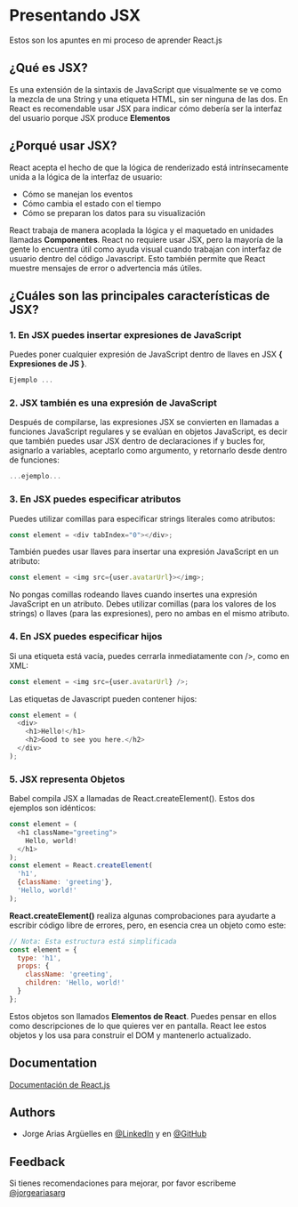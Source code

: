 
# Presentando JSX

Estos son los apuntes en mi proceso de aprender React.js

## ¿Qué es JSX?

Es una extensión de la sintaxis de JavaScript que visualmente se ve como la mezcla de una String y una etiqueta HTML, sin ser ninguna de las dos. En React es recomendable usar JSX para indicar cómo debería ser la interfaz del usuario porque JSX produce **Elementos**

## ¿Porqué usar JSX?

React acepta el hecho de que la lógica de renderizado está intrínsecamente unida a la lógica de la interfaz de usuario: 

- Cómo se manejan los eventos
- Cómo cambia el estado con el tiempo
- Cómo se preparan los datos para su visualización

React trabaja de manera acoplada la lógica y el maquetado en unidades llamadas **Componentes**. React no requiere usar JSX, pero la mayoría de la gente lo encuentra útil como ayuda visual cuando trabajan con interfaz de usuario dentro del código Javascript. Esto también permite que React muestre mensajes de error o advertencia más útiles.

## ¿Cuáles son las principales características de JSX?

### 1. En JSX puedes insertar expresiones de JavaScript

Puedes poner cualquier expresión de JavaScript dentro de llaves en JSX  **{ Expresiones de JS }**.
```js
Ejemplo ...
```

### 2. JSX también es una expresión de JavaScript

Después de compilarse, las expresiones JSX se convierten en llamadas a funciones JavaScript regulares y se evalúan en objetos JavaScript, es decir que también puedes usar JSX dentro de declaraciones if y bucles for, asignarlo a variables, aceptarlo como argumento, y retornarlo desde dentro de funciones: 
```js
...ejemplo...
```

### 3. En JSX puedes especificar atributos

Puedes utilizar comillas para especificar strings literales como atributos:
```js
const element = <div tabIndex="0"></div>;
```
También puedes usar llaves para insertar una expresión JavaScript en un atributo:
```js
const element = <img src={user.avatarUrl}></img>;
```

No pongas comillas rodeando llaves cuando insertes una expresión JavaScript en un atributo. Debes utilizar comillas (para los valores de los strings) o llaves (para las expresiones), pero no ambas en el mismo atributo.

### 4. En JSX puedes especificar hijos
Si una etiqueta está vacía, puedes cerrarla inmediatamente con />, como en XML:
```js
const element = <img src={user.avatarUrl} />;
```

Las etiquetas de Javascript pueden contener hijos:

```js
const element = (
  <div>
    <h1>Hello!</h1>
    <h2>Good to see you here.</h2>
  </div>
);
```

### 5. JSX representa Objetos

Babel compila JSX a llamadas de React.createElement().
Estos dos ejemplos son idénticos:

```js
const element = (
  <h1 className="greeting">
    Hello, world!
  </h1>
);
const element = React.createElement(
  'h1',
  {className: 'greeting'},
  'Hello, world!'
);
```


**React.createElement()** realiza algunas comprobaciones para ayudarte a escribir código libre de errores, pero, en esencia crea un objeto como este:

```js
// Nota: Esta estructura está simplificada
const element = {
  type: 'h1',
  props: {
    className: 'greeting',
    children: 'Hello, world!'
  }
};
```

Estos objetos son llamados **Elementos de React**. Puedes pensar en ellos como descripciones de lo que quieres ver en pantalla. React lee estos objetos y los usa para construir el DOM y mantenerlo actualizado.


## Documentation

[Documentación de React.js](https://es.reactjs.org)

  
## Authors

- Jorge Arias Argüelles en [@LinkedIn](https://www.linkedin.com/in/jorgeariasarguelles/) y en [@GitHub](https://github.com/jorgearguellles)

  
## Feedback

Si tienes recomendaciones para mejorar, por favor escribeme [@jorgeariasarg](https://www.linkedin.com/in/jorgeariasarguelles/)


  